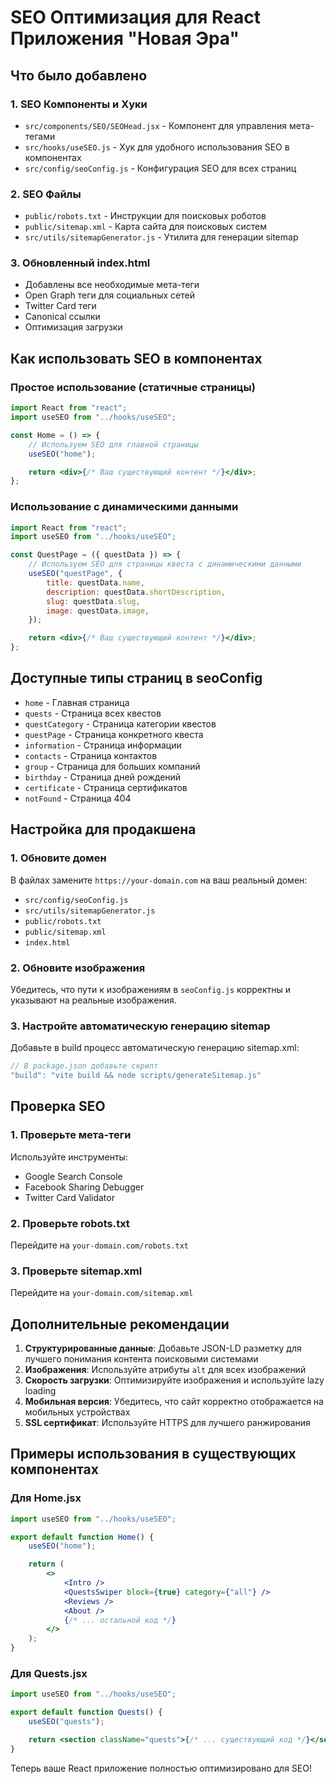 # SEO Оптимизация для React Приложения "Новая Эра"

## Что было добавлено

### 1. SEO Компоненты и Хуки

-   `src/components/SEO/SEOHead.jsx` - Компонент для управления мета-тегами
-   `src/hooks/useSEO.js` - Хук для удобного использования SEO в компонентах
-   `src/config/seoConfig.js` - Конфигурация SEO для всех страниц

### 2. SEO Файлы

-   `public/robots.txt` - Инструкции для поисковых роботов
-   `public/sitemap.xml` - Карта сайта для поисковых систем
-   `src/utils/sitemapGenerator.js` - Утилита для генерации sitemap

### 3. Обновленный index.html

-   Добавлены все необходимые мета-теги
-   Open Graph теги для социальных сетей
-   Twitter Card теги
-   Canonical ссылки
-   Оптимизация загрузки

## Как использовать SEO в компонентах

### Простое использование (статичные страницы)

```jsx
import React from "react";
import useSEO from "../hooks/useSEO";

const Home = () => {
    // Используем SEO для главной страницы
    useSEO("home");

    return <div>{/* Ваш существующий контент */}</div>;
};
```

### Использование с динамическими данными

```jsx
import React from "react";
import useSEO from "../hooks/useSEO";

const QuestPage = ({ questData }) => {
    // Используем SEO для страницы квеста с динамическими данными
    useSEO("questPage", {
        title: questData.name,
        description: questData.shortDescription,
        slug: questData.slug,
        image: questData.image,
    });

    return <div>{/* Ваш существующий контент */}</div>;
};
```

## Доступные типы страниц в seoConfig

-   `home` - Главная страница
-   `quests` - Страница всех квестов
-   `questCategory` - Страница категории квестов
-   `questPage` - Страница конкретного квеста
-   `information` - Страница информации
-   `contacts` - Страница контактов
-   `group` - Страница для больших компаний
-   `birthday` - Страница дней рождений
-   `certificate` - Страница сертификатов
-   `notFound` - Страница 404

## Настройка для продакшена

### 1. Обновите домен

В файлах замените `https://your-domain.com` на ваш реальный домен:

-   `src/config/seoConfig.js`
-   `src/utils/sitemapGenerator.js`
-   `public/robots.txt`
-   `public/sitemap.xml`
-   `index.html`

### 2. Обновите изображения

Убедитесь, что пути к изображениям в `seoConfig.js` корректны и указывают на реальные изображения.

### 3. Настройте автоматическую генерацию sitemap

Добавьте в build процесс автоматическую генерацию sitemap.xml:

```javascript
// В package.json добавьте скрипт
"build": "vite build && node scripts/generateSitemap.js"
```

## Проверка SEO

### 1. Проверьте мета-теги

Используйте инструменты:

-   Google Search Console
-   Facebook Sharing Debugger
-   Twitter Card Validator

### 2. Проверьте robots.txt

Перейдите на `your-domain.com/robots.txt`

### 3. Проверьте sitemap.xml

Перейдите на `your-domain.com/sitemap.xml`

## Дополнительные рекомендации

1. **Структурированные данные**: Добавьте JSON-LD разметку для лучшего понимания контента поисковыми системами
2. **Изображения**: Используйте атрибуты `alt` для всех изображений
3. **Скорость загрузки**: Оптимизируйте изображения и используйте lazy loading
4. **Мобильная версия**: Убедитесь, что сайт корректно отображается на мобильных устройствах
5. **SSL сертификат**: Используйте HTTPS для лучшего ранжирования

## Примеры использования в существующих компонентах

### Для Home.jsx

```jsx
import useSEO from "../hooks/useSEO";

export default function Home() {
    useSEO("home");

    return (
        <>
            <Intro />
            <QuestsSwiper block={true} category={"all"} />
            <Reviews />
            <About />
            {/* ... остальной код */}
        </>
    );
}
```

### Для Quests.jsx

```jsx
import useSEO from "../hooks/useSEO";

export default function Quests() {
    useSEO("quests");

    return <section className="quests">{/* ... существующий код */}</section>;
}
```

Теперь ваше React приложение полностью оптимизировано для SEO!
